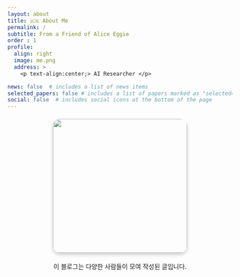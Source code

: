 ```yaml
---
layout: about
title: 🇰🇷 About Me
permalink: /
subtitle: From a Friend of Alice Eggie
order : 1 
profile:
  align: right
  image: me.png
  address: >
    <p text-align:center;> AI Researcher </p>

news: false  # includes a list of news items
selected_papers: false # includes a list of papers marked as "selected={true}"
social: false  # includes social icons at the bottom of the page
---
```


<style>
.styled-image {
    width: 300px;
    border-radius: 15px;
    box-shadow: 0 4px 8px rgba(0, 0, 0, 0.2);
    margin: 20px auto;
    transition: transform 0.3s ease;
    display: block;
}
.styled-image:hover {
    transform: scale(1.05);
}
</style>

<img src="https://d2acbkrrljl37x.cloudfront.net/ay-blog/umeda_shoji06.jpeg" width="90%" height="auto" class="styled-image no-hover"/>

<!-- <img src="assets/img/ae.jpeg" class="styled-image"> -->

<p style="text-align:center;">
이 블로그는 다양한 사람들이 모여 작성된 글입니다.
</p>

